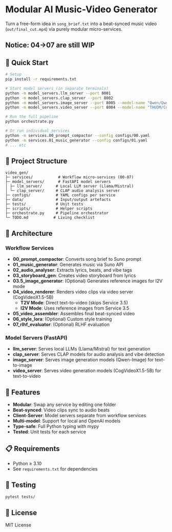 # Modular AI Music-Video Generator

Turn a free-form idea in `song_brief.txt` into a beat-synced music video (`out/final_cut.mp4`) via purely modular micro-services.

## Notice: 04->07 are still WIP


## 🚀 Quick Start

```bash
# Setup
pip install -r requirements.txt

# Start model servers (in separate terminals)
python -m model_servers.llm_server --port 8001
python -m model_servers.clap_server --port 8002
python -m model_servers.image_server --port 8005 --model-name "Qwen/Qwen-Image"
python -m model_servers.video_server --port 8004 --model-name "THUDM/CogVideoX1.5-5B"

# Run the full pipeline
python orchestrate.py

# Or run individual services
python -m services.00_prompt_compactor --config configs/00.yaml
python -m services.01_music_generator --config configs/01.yaml
# ... etc
```

## 📁 Project Structure

```
video_gen/
├─ services/           # Workflow micro-services (00-07)
├─ model_servers/      # FastAPI model servers
│ ├─ llm_server/      # Local LLM server (Llama/Mistral)
│ └─ clap_server/     # CLAP audio analysis server
├─ configs/           # YAML configs per service
├─ data/              # Input/output artefacts
├─ tests/             # Unit tests
├─ scripts/           # Helper scripts
├─ orchestrate.py     # Pipeline orchestrator
└─ TODO.md           # Living checklist
```

## 🔧 Architecture

### Workflow Services
- **00_prompt_compactor**: Converts song brief to Suno prompt
- **01_music_generator**: Generates music via Suno API
- **02_audio_analyser**: Extracts lyrics, beats, and vibe tags
- **03_storyboard_gen**: Creates video storyboard from lyrics
- **03.5_image_generator**: (Optional) Generates reference images for I2V mode
- **04_video_renderer**: Renders video clips via video server (CogVideoX1.5-5B)
  - **T2V Mode**: Direct text-to-video (skips Service 3.5)
  - **I2V Mode**: Uses reference images from Service 3.5
- **05_video_assembler**: Assembles final beat-synced video
- **06_style_lora**: (Optional) Custom style training
- **07_rlhf_evaluator**: (Optional) RLHF evaluation

### Model Servers (FastAPI)
- **llm_server**: Serves local LLMs (Llama/Mistral) for text generation
- **clap_server**: Serves CLAP models for audio analysis and vibe detection
- **image_server**: Serves image generation models (Qwen-Image) for text-to-image
- **video_server**: Serves video generation models (CogVideoX1.5-5B) for text-to-video

## 🎯 Features

- **Modular**: Swap any service by editing one folder
- **Beat-synced**: Video clips sync to audio beats
- **Client-Server**: Model servers separate from workflow services
- **Multi-model**: Support for local and OpenAI models
- **Type-safe**: Full Python typing with mypy
- **Tested**: Unit tests for each service

## 📋 Requirements

- Python ≥ 3.10
- See `requirements.txt` for dependencies

## 🧪 Testing

```bash
pytest tests/
```

## 📝 License

MIT License 